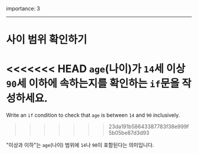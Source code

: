importance: 3

---

# 사이 범위 확인하기

<<<<<<< HEAD
`age`(나이)가 `14`세 이상 `90`세 이하에 속하는지를 확인하는 `if`문을 작성하세요.
=======
Write an `if` condition to check that `age` is between `14` and `90` inclusively.
>>>>>>> 23da191b58643387783f38e999f5b05be87d3d93

"이상과 이하"는 `age`(나이) 범위에 `14`나 `90`이 포함된다는 의미입니다.
